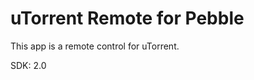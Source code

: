 uTorrent Remote for Pebble
==========================

This app is a remote control for uTorrent.

SDK: 2.0